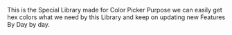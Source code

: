This is the Special Library made for Color Picker Purpose
we can easily get hex colors what we need by this Library
and keep on updating new Features By Day by day.
